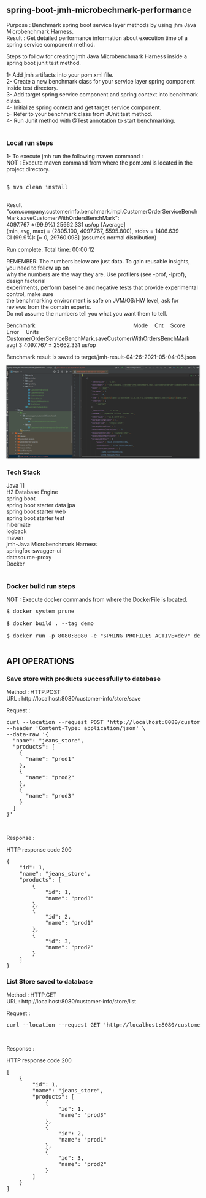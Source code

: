 ## spring-boot-jmh-microbechmark-performance

Purpose : Benchmark spring boot service layer methods by using jhm Java Microbenchmark Harness. <br/>
Result : Get detailed performance information about execution time of a spring service component method. <br/>

Steps to follow for creating jmh Java Microbenchmark Harness inside a spring boot junit test method. <br/>

1- Add jmh artifacts into your pom.xml file. <br/>
2- Create a new benchmark class for your service layer spring component inside test directory. <br/>
3- Add target spring service component and spring context into benchmark class. <br/>
4- Initialize spring context and get target service component. <br/>
5- Refer to your benchmark class from JUnit test method. <br/>
4- Run Junit method with @Test annotation to start benchmarking. <br/>
<br/>
### Local run steps <br/>
1- To execute jmh run the following maven command : <br/>
NOT : Execute maven command from where the pom.xml is located in the project directory. <br/>
<pre> 
$ mvn clean install <br/>
</pre>

Result "com.company.customerinfo.benchmark.impl.CustomerOrderServiceBenchMark.saveCustomerWithOrdersBenchMark": <br/>
       4097.767 ±(99.9%) 25662.331 us/op [Average] <br/>
       (min, avg, max) = (2805.100, 4097.767, 5595.800), stdev = 1406.639 <br/>
       CI (99.9%): [≈ 0, 29760.098] (assumes normal distribution) <br/>

Run complete. Total time: 00:00:12 <br/>

REMEMBER: The numbers below are just data. To gain reusable insights, you need to follow up on <br/>
why the numbers are the way they are. Use profilers (see -prof, -lprof), design factorial <br/>
experiments, perform baseline and negative tests that provide experimental control, make sure <br/>
the benchmarking environment is safe on JVM/OS/HW level, ask for reviews from the domain experts. <br/>
Do not assume the numbers tell you what you want them to tell. <br/>

Benchmark&emsp;&emsp;&emsp;&emsp;&emsp;&emsp;&emsp;&emsp;&emsp;&emsp;&emsp;&emsp;&emsp;&emsp;&emsp;&emsp;&emsp;&emsp;  Mode&emsp;   Cnt&emsp;     Score&emsp;       Error&emsp;  Units&emsp; <br/>
CustomerOrderServiceBenchMark.saveCustomerWithOrdersBenchMark  avgt    3  4097.767 ± 25662.331  us/op <br/>

Benchmark result is saved to target/jmh-result-04-26-2021-05-04-06.json <br/>

![Java Microbenchmark Harness](doc/jmh_result.png) <br/>

### Tech Stack
Java 11 <br/>
H2 Database Engine <br/>
spring boot <br/>
spring boot starter data jpa <br/>
spring boot starter web <br/>
spring boot starter test <br/>
hibernate <br/>
logback <br/>
maven <br/>
jmh-Java Microbenchmark Harness <br/>
springfox-swagger-ui <br/>
datasource-proxy <br/>
Docker <br/>
<br/>

### Docker build run steps
NOT : Execute docker commands from where the DockerFile is located. <br/>
<pre>
$ docker system prune <br/>
$ docker build . --tag demo  <br/>
$ docker run -p 8080:8080 -e "SPRING_PROFILES_ACTIVE=dev" demo:latest <br/>
</pre>

## API OPERATIONS
### Save store with products successfully to database

Method : HTTP.POST <br/>
URL : http://localhost:8080/customer-info/store/save <br/>

Request : 
<pre>
curl --location --request POST 'http://localhost:8080/customer-info/store/save' \
--header 'Content-Type: application/json' \
--data-raw '{
  "name": "jeans_store",
  "products": [
    {
      "name": "prod1"
    },
    {
      "name": "prod2"
    },
    {
      "name": "prod3"
    }
  ]
}'
</pre><br/>

Response : 

HTTP response code 200 <br/>
<pre>
{
    "id": 1,
    "name": "jeans_store",
    "products": [
        {
            "id": 1,
            "name": "prod3"
        },
        {
            "id": 2,
            "name": "prod1"
        },
        {
            "id": 3,
            "name": "prod2"
        }
    ]
}
</pre>


### List Store saved to database

Method : HTTP.GET <br/>
URL : http://localhost:8080/customer-info/store/list <br/>

Request : 
<pre>
curl --location --request GET 'http://localhost:8080/customer-info/store/list'
</pre><br/>

Response : 

HTTP response code 200 <br/>
<pre>
[
    {
        "id": 1,
        "name": "jeans_store",
        "products": [
            {
                "id": 1,
                "name": "prod3"
            },
            {
                "id": 2,
                "name": "prod1"
            },
            {
                "id": 3,
                "name": "prod2"
            }
        ]
    }
]
</pre><br/>
